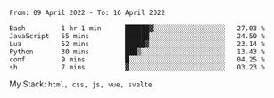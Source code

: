 <!--START_SECTION:waka-->

```text
From: 09 April 2022 - To: 16 April 2022

Bash         1 hr 1 min      ██████▓░░░░░░░░░░░░░░░░░░   27.03 %
JavaScript   55 mins         ██████░░░░░░░░░░░░░░░░░░░   24.50 %
Lua          52 mins         █████▓░░░░░░░░░░░░░░░░░░░   23.14 %
Python       30 mins         ███▒░░░░░░░░░░░░░░░░░░░░░   13.43 %
conf         9 mins          █░░░░░░░░░░░░░░░░░░░░░░░░   04.25 %
sh           7 mins          ▓░░░░░░░░░░░░░░░░░░░░░░░░   03.23 %
```

<!--END_SECTION:waka-->
My Stack: `html, css, js, vue, svelte`
